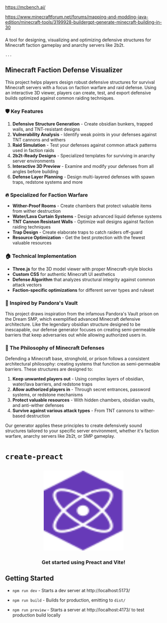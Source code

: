 https://mcbench.ai/

https://www.minecraftforum.net/forums/mapping-and-modding-java-edition/minecraft-tools/3199928-buildergpt-generate-minecraft-building-in-30



### 

A tool for designing, visualizing and optimizing defensive structures for Minecraft faction gameplay and anarchy servers like 2b2t.

```typescriptreact project="GalateaAI"
...
```

## Minecraft Faction Defense Visualizer

This project helps players design robust defensive structures for survival Minecraft servers with a focus on faction warfare and raid defense. Using an interactive 3D viewer, players can create, test, and export defensive builds optimized against common raiding techniques.

### 🛡️ Key Features

1. **Defensive Structure Generation** - Create obsidian bunkers, trapped walls, and TNT-resistant designs
2. **Vulnerability Analysis** - Identify weak points in your defenses against TNT cannons and withers
3. **Raid Simulation** - Test your defenses against common attack patterns used in faction raids
4. **2b2t-Ready Designs** - Specialized templates for surviving in anarchy server environments
5. **Interactive 3D Preview** - Examine and modify your defenses from all angles before building
6. **Defense Layer Planning** - Design multi-layered defenses with spawn traps, redstone systems and more

### 🔥 Specialized for Faction Warfare

- **Wither-Proof Rooms** - Create chambers that protect valuable items from wither destruction
- **Water/Lava Curtain Systems** - Design advanced liquid defense systems
- **TNT Cannon Resistant Walls** - Optimize wall designs against faction raiding techniques
- **Trap Design** - Create elaborate traps to catch raiders off-guard
- **Resource Optimization** - Get the best protection with the fewest valuable resources

### 🏠 Technical Implementation

- **Three.js** for the 3D model viewer with proper Minecraft-style blocks
- **Custom CSS** for authentic Minecraft UI aesthetics
- **Defense Algorithm** that analyzes structural integrity against common attack vectors
- **Faction-specific optimizations** for different server types and ruleset

### 💎 Inspired by Pandora's Vault

This project draws inspiration from the infamous Pandora's Vault prison on the Dream SMP, which exemplified advanced Minecraft defensive architecture. Like the legendary obsidian structure designed to be inescapable, our defense generator focuses on creating semi-permeable barriers that keep adversaries out while allowing authorized users in.

### 🏰 The Philosophy of Minecraft Defenses

Defending a Minecraft base, stronghold, or prison follows a consistent architectural philosophy: creating systems that function as semi-permeable barriers. These structures are designed to:

1. **Keep unwanted players out** - Using complex layers of obsidian, water/lava barriers, and redstone traps
2. **Allow authorized players in** - Through secret entrances, password systems, or redstone mechanisms
3. **Protect valuable resources** - With hidden chambers, obsidian vaults, and anti-wither defenses
4. **Survive against various attack types** - From TNT cannons to wither-based destruction

Our generator applies these principles to create defensively sound structures tailored to your specific server environment, whether it's faction warfare, anarchy servers like 2b2t, or SMP gameplay.


# `create-preact`

<h2 align="center">
  <img height="256" width="256" src="./src/assets/preact.svg">
</h2>

<h3 align="center">Get started using Preact and Vite!</h3>

## Getting Started

-   `npm run dev` - Starts a dev server at http://localhost:5173/

-   `npm run build` - Builds for production, emitting to `dist/`

-   `npm run preview` - Starts a server at http://localhost:4173/ to test production build locally
